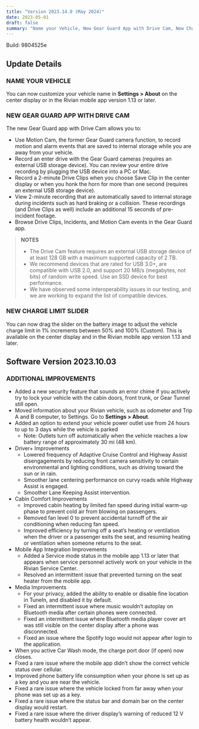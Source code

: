 ```yaml
---
title: "Version 2023.14.0 (May 2024)"
date: 2023-05-01
draft: false
summary: "Name your Vehicle, New Gear Guard App with Drive Cam, New Charge Limit Slider, Additional Improvements"
---
```

Build: 9804525e

## Update Details

### NAME YOUR VEHICLE
You can now customize your vehicle name in **Settings > About** on the center display or in the Rivian mobile app version 1.13 or later.

### NEW GEAR GUARD APP WITH DRIVE CAM
The new Gear Guard app with Drive Cam allows you to:

* Use Motion Cam, the former Gear Guard camera function, to record motion and alarm events that are saved to internal storage while you are away from your vehicle.
* Record an enter drive with the Gear Guard cameras (requires an external USB storage device). You can review your entire drive recording by plugging the USB device into a PC or Mac.
* Record a 2-minute Drive Clips when you choose Save Clip in the center display or when you honk the horn for more than one second (requires an external USB storage device).
* View 2-minute recording that are automatically saved to internal storage during incidents such as hard braking or a collision. These recordings (and Drive Clips as well) include an additional 15 seconds of pre-incident footage.
* Browse Drive Clips, Incidents, and Motion Cam events in the Gear Guard app.

> **NOTES**
> * The Drive Cam feature requires an external USB storage device of at least 128 GB with a maximum supported capacity of 2 TB.
> * We recommend devices that are rated for USB 3.0+, are compatible with USB 2.0, and support 20 MB/s (megabytes, not bits) of random write speed. Use an SSD device for best performance.
>  * We have observed some interoperability issues in our testing, and we are working to expand the list of compatible devices.

### NEW CHARGE LIMIT SLIDER
You can now drag the slider on the battery image to adjust the vehicle charge limit in 1% increments between 50% and 100% (Custom). This is available on the center display and in the Rivian mobile app version 1.13 and later.

## Software Version 2023.10.03

### ADDITIONAL IMPROVEMENTS
* Added a new security feature that sounds an error chime if you actively try to lock your vehicle with the cabin doors, front trunk, or Gear Tunnel still open.
* Moved information about your Rivian vehicle, such as odometer and Trip A and B computer, to Settings. Go to **Settings > About**.
* Added an option to extend your vehicle power outlet use from 24 hours to up to 3 days while the vehicle is parked
  * Note: Outlets turn off automatically when the vehicle reaches a low battery range of approximately 30 mi (48 km).
* Driver+ Improvements
  * Lowered frequency of Adaptive Cruise Control and Highway Assist disengagements by reducing front camera sensitivity to certain environmental and lighting conditions, such as driving toward the sun or in rain.
  * Smoother lane centering performance on curvy roads while Highway Assist is engaged.
  * Smoother Lane Keeping Assist intervention.
* Cabin Comfort Improvements
  * Improved cabin heating by limited fan speed during initial warm-up phase to prevent cold air from blowing on passengers.
  * Removed fan level 0 to prevent accidental turnoff of the air conditioning when reducing fan speed.
  * Improved efficiency by turning off a seat’s heating or ventilation when the driver or a passenger exits the seat, and resuming heating or ventilation when someone returns to the seat.
* Mobile App Integration Improvements
  * Added a Service mode status in the mobile app 1.13 or later that appears when service personnel actively work on your vehicle in the Rivian Service Center.
  * Resolved an intermittent issue that prevented turning on the seat heater from the mobile app.
* Media Improvements
  * For your privacy, added the ability to enable or disable fine location in TuneIn, and disabled it by default.
  * Fixed an intermittent issue where music wouldn’t autoplay on Bluetooth media after certain phones were connected.
  * Fixed an intermittent issue where Bluetooth media player cover art was still visible on the center display after a phone was disconnected.
  * Fixed an issue where the Spotify logo would not appear after login to the application.
* When you active Car Wash mode, the charge port door (if open) now closes.
* Fixed a rare issue where the mobile app didn’t show the correct vehicle status over cellular.
* Improved phone battery life consumption when your phone is set up as a key and you are near the vehicle.
* Fixed a rare issue where the vehicle locked from far away when your phone was set up as a key.
* Fixed a rare issue where the status bar and domain bar on the center display would restart.
* Fixed a rare issue where the driver display’s warning of reduced 12 V battery health wouldn’t appear.